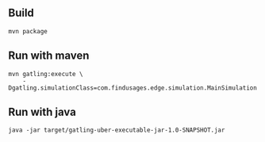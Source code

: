 ## Build

```
mvn package
```

## Run with maven

```
mvn gatling:execute \
    -Dgatling.simulationClass=com.findusages.edge.simulation.MainSimulation
```

## Run with java

```
java -jar target/gatling-uber-executable-jar-1.0-SNAPSHOT.jar
```
